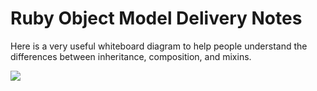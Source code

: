 # Ruby Object Model Delivery Notes

Here is a very useful whiteboard diagram to help people understand the differences between inheritance, composition, and mixins.

![](https://git.generalassemb.ly/storage/user/3667/files/a7ccd538-97b6-11e7-82f4-602bb9f21886)
